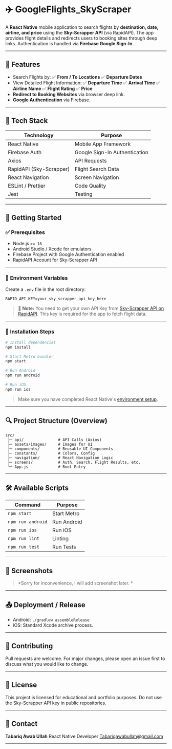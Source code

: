 

# ✈️ GoogleFlights\_SkyScraper

A **React Native** mobile application to search flights by **destination, date, airline, and price** using the **Sky-Scrapper API** (via RapidAPI).
The app provides flight details and redirects users to booking sites through deep links.
Authentication is handled via **Firebase Google Sign-In**.

---

## 📲 **Features**

* Search Flights by:
  ✅ **From / To Locations**
  ✅ **Departure Dates**
* View Detailed Flight Information:
  ✅ **Departure Time**
  ✅ **Arrival Time**
  ✅ **Airline Name**
  ✅ **Flight Rating**
  ✅ **Price**
* **Redirect to Booking Websites** via browser deep link.
* **Google Authentication** via Firebase.

---

## 🔧 **Tech Stack**

| Technology              | Purpose                       |
| ----------------------- | ----------------------------- |
| React Native            | Mobile App Framework          |
| Firebase Auth           | Google Sign-In Authentication |
| Axios                   | API Requests                  |
| RapidAPI (Sky-Scrapper) | Flight Search Data            |
| React Navigation        | Screen Navigation             |
| ESLint / Prettier       | Code Quality                  |
| Jest                    | Testing                       |

---

## 🚀 **Getting Started**

### ✅ **Prerequisites**

* Node.js `>= 18`
* Android Studio / Xcode for emulators
* Firebase Project with Google Authentication enabled
* RapidAPI Account for Sky-Scrapper API

---

### 🔑 **Environment Variables**

Create a `.env` file in the root directory:

```env
RAPID_API_KEY=your_sky_scrapper_api_key_here
```

> 🔔 **Note:** You need to get your own API Key from [Sky-Scrapper API on RapidAPI](https://rapidapi.com/apiheya/api/sky-scrapper).
> This key is required for the app to fetch flight data.

---

### 📂 **Installation Steps**

```bash
# Install dependencies
npm install

# Start Metro bundler
npm start

# Run Android
npm run android

# Run iOS
npm run ios
```

> Make sure you have completed React Native's [environment setup](https://reactnative.dev/docs/environment-setup).

---

## 🔍 **Project Structure (Overview)**

```
src/
 ├─ api/               # API Calls (Axios)
 ├─ assets/images/     # Images for UI
 ├─ components/        # Reusable UI Components
 ├─ constants/         # Colors, Config
 ├─ navigation/        # React Navigation Logic
 ├─ screens/           # Auth, Search, Flight Results, etc.
 └─ App.js             # Root Entry
```

---

## 🛠️ **Available Scripts**

| Command           | Purpose     |
| ----------------- | ----------- |
| `npm start`       | Start Metro |
| `npm run android` | Run Android |
| `npm run ios`     | Run iOS     |
| `npm run lint`    | Linting     |
| `npm run test`    | Run Tests   |

---

## 📸 **Screenshots**    

> *Sorry for inconvenience, I will add screenshot later. *

---

## 📤 **Deployment / Release**

* Android: `./gradlew assembleRelease`
* iOS: Standard Xcode archive process.

---

## 🤝 **Contributing**

Pull requests are welcome.
For major changes, please open an issue first to discuss what you would like to change.

---

## 📄 **License**

This project is licensed for educational and portfolio purposes. Do not use the Sky-Scrapper API key in public repositories.

---

## 💬 **Contact**

**Tabariq Awab Ullah**
React Native Developer
Tabariqawabullah@gmail.com

---

